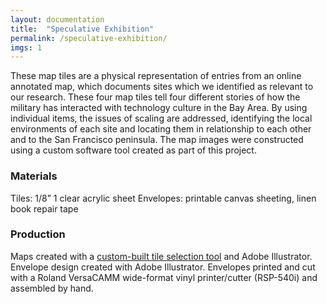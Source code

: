 ```yaml
---
layout: documentation
title:  "Speculative Exhibition"
permalink: /speculative-exhibition/
imgs: 1
---
```


These map tiles are a physical representation of entries from an online annotated map, which documents sites which we identified as relevant to our research. These four map tiles tell four different stories of how the military has interacted with technology culture in the Bay Area. By using individual items, the issues of scaling are addressed, identifying the local environments of each site and locating them in relationship to each other and to the San Francisco peninsula. The map images were constructed using a custom software tool created as part of this project.
 
### Materials

Tiles: 1/8” 1 clear acrylic sheet
Envelopes: printable canvas sheeting, linen book repair tape
 
### Production

Maps created with a [custom-built tile selection tool](maps/tile-picker) and Adobe Illustrator.
Envelope design created with Adobe Illustrator.
Envelopes printed and cut with a Roland VersaCAMM wide-format vinyl printer/cutter (RSP-540i) and assembled by hand.

